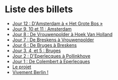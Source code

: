 Liste des billets
=================

- [Jour 12 : D'Amsterdam à « Het Grote Bos »](/berlin/jour-12-damsterdam-a-het-grote-bos.html)
- [Jour 9, 10 et 11 : Amsterdam](/berlin/jour-9-10-et-11-amsterdam.html)
- [Jour 8 : De Vrouwenpolder à Hoek Van Holland](/berlin/jour-8-de-vrouwenpolder-a-hoek-van-holland.html)
- [Jour 7 : De Breskens à Vrouwenpolder](/berlin/jour-7-de-breskens-a-vrouwenpolder.html)
- [Jour 6 : De Bruges à Breskens](/berlin/jour-6-de-bruges-a-breskens.html)
- [Jour 3, 4, et 5 : Bruges](/berlin/jour-3-4-et-5-bruges.html)
- [Jour 2 : D'Eperlecques à Pollinkhove](/berlin/jour-2-deperlecques-a-pollinkhove.html)
- [Jour 1 : De Colembert à Eperlecques](/berlin/jour-1-de-colembert-a-eperlecques.html)
- [Le projet](/berlin/le-projet.html)
- [Vivement Berlin !](/berlin/vivement-berlin.html)

